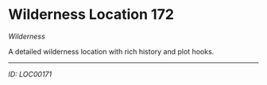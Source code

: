 # Wilderness Location 172

*Wilderness*

A detailed wilderness location with rich history and plot hooks.

---
*ID: LOC00171*